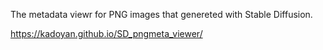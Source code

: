 The metadata viewr for PNG images that genereted with Stable Diffusion.

https://kadoyan.github.io/SD_pngmeta_viewer/

